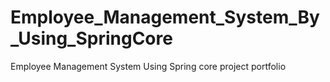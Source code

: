 # Employee_Management_System_By_Using_SpringCore
Employee Management System Using Spring core project portfolio
